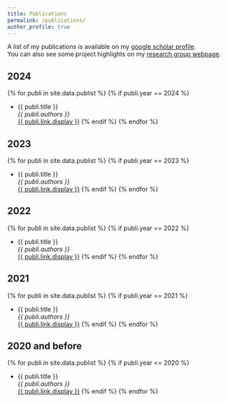 ```yaml
---
title: Publications
permalink: /publications/
author_profile: true
---
```


A list of my publications is available on my [google scholar profile](https://scholar.google.com/citations?user=QJQMYLsAAAAJ&hl). \
You can also see some project highlights on my [research group webpage](https://corail-research.github.io/publications/).

## 2024

{% for publi in site.data.publist %}
  {% if publi.year == 2024 %}
  * {{ publi.title }} <br />
  <em>{{ publi.authors }} </em><br /><a href="{{ publi.link.url }}">{{ publi.link.display }}</a>
  {% endif %}
{% endfor %}


## 2023

{% for publi in site.data.publist %}
  {% if publi.year == 2023 %}
  * {{ publi.title }} <br />
  <em>{{ publi.authors }} </em><br /><a href="{{ publi.link.url }}">{{ publi.link.display }}</a>
  {% endif %}
{% endfor %}

## 2022

{% for publi in site.data.publist %}
  {% if publi.year == 2022 %}
  * {{ publi.title }} <br />
  <em>{{ publi.authors }} </em><br /><a href="{{ publi.link.url }}">{{ publi.link.display }}</a>
  {% endif %}
{% endfor %}

## 2021

{% for publi in site.data.publist %}
  {% if publi.year == 2021 %}
  * {{ publi.title }} <br />
  <em>{{ publi.authors }} </em><br /><a href="{{ publi.link.url }}">{{ publi.link.display }}</a>
  {% endif %}
{% endfor %}

## 2020 and before

{% for publi in site.data.publist %}
  {% if publi.year <= 2020 %}
  * {{ publi.title }} <br />
  <em>{{ publi.authors }} </em><br /><a href="{{ publi.link.url }}">{{ publi.link.display }}</a>
  {% endif %}
{% endfor %}